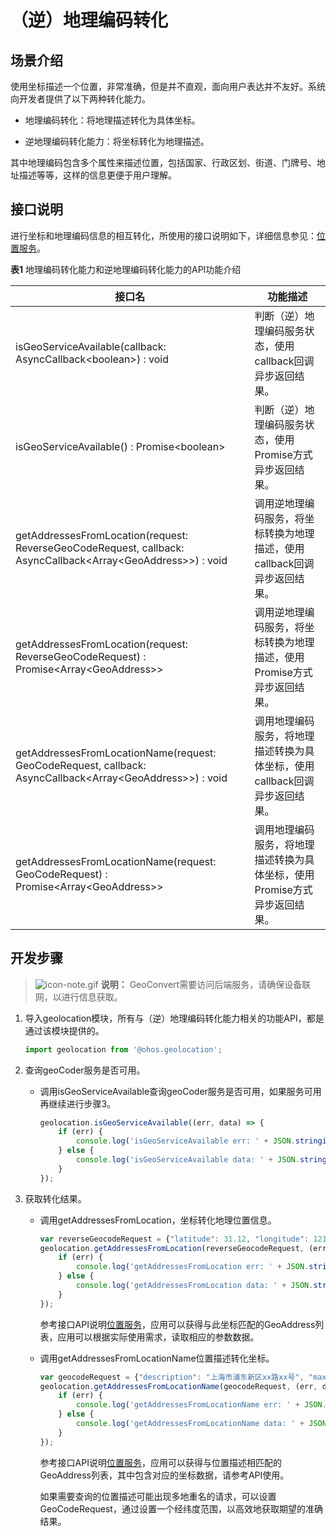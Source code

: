 # （逆）地理编码转化


## 场景介绍

使用坐标描述一个位置，非常准确，但是并不直观，面向用户表达并不友好。系统向开发者提供了以下两种转化能力。

- 地理编码转化：将地理描述转化为具体坐标。

- 逆地理编码转化能力：将坐标转化为地理描述。

其中地理编码包含多个属性来描述位置，包括国家、行政区划、街道、门牌号、地址描述等等，这样的信息更便于用户理解。


## 接口说明

进行坐标和地理编码信息的相互转化，所使用的接口说明如下，详细信息参见：[位置服务](../reference/apis/js-apis-geolocation.md)。

  **表1** 地理编码转化能力和逆地理编码转化能力的API功能介绍

| 接口名 | 功能描述 | 
| -------- | -------- |
| isGeoServiceAvailable(callback: AsyncCallback&lt;boolean&gt;) : void | 判断（逆）地理编码服务状态，使用callback回调异步返回结果。 | 
| isGeoServiceAvailable() : Promise&lt;boolean&gt; | 判断（逆）地理编码服务状态，使用Promise方式异步返回结果。 | 
| getAddressesFromLocation(request: ReverseGeoCodeRequest, callback: AsyncCallback&lt;Array&lt;GeoAddress&gt;&gt;) : void | 调用逆地理编码服务，将坐标转换为地理描述，使用callback回调异步返回结果。 | 
| getAddressesFromLocation(request: ReverseGeoCodeRequest) : Promise&lt;Array&lt;GeoAddress&gt;&gt; | 调用逆地理编码服务，将坐标转换为地理描述，使用Promise方式异步返回结果。 | 
| getAddressesFromLocationName(request: GeoCodeRequest, callback: AsyncCallback&lt;Array&lt;GeoAddress&gt;&gt;) : void | 调用地理编码服务，将地理描述转换为具体坐标，使用callback回调异步返回结果。 | 
| getAddressesFromLocationName(request: GeoCodeRequest) : Promise&lt;Array&lt;GeoAddress&gt;&gt; | 调用地理编码服务，将地理描述转换为具体坐标，使用Promise方式异步返回结果。 | 


## 开发步骤

> ![icon-note.gif](public_sys-resources/icon-note.gif) **说明：**
> GeoConvert需要访问后端服务，请确保设备联网，以进行信息获取。

1. 导入geolocation模块，所有与（逆）地理编码转化能力相关的功能API，都是通过该模块提供的。
     
   ```ts
   import geolocation from '@ohos.geolocation';
   ```

2. 查询geoCoder服务是否可用。
   - 调用isGeoServiceAvailable查询geoCoder服务是否可用，如果服务可用再继续进行步骤3。
        
      ```ts
      geolocation.isGeoServiceAvailable((err, data) => {
          if (err) {
              console.log('isGeoServiceAvailable err: ' + JSON.stringify(err));
          } else {
              console.log('isGeoServiceAvailable data: ' + JSON.stringify(data));
          }
      });
      ```

3. 获取转化结果。
   - 调用getAddressesFromLocation，坐标转化地理位置信息。
        
      ```ts
      var reverseGeocodeRequest = {"latitude": 31.12, "longitude": 121.11, "maxItems": 1};
      geolocation.getAddressesFromLocation(reverseGeocodeRequest, (err, data) => {
          if (err) {
              console.log('getAddressesFromLocation err: ' + JSON.stringify(err));
          } else {
              console.log('getAddressesFromLocation data: ' + JSON.stringify(data));
          }
      });
      ```

      参考接口API说明[位置服务](../reference/apis/js-apis-geolocation.md)，应用可以获得与此坐标匹配的GeoAddress列表，应用可以根据实际使用需求，读取相应的参数数据。
   - 调用getAddressesFromLocationName位置描述转化坐标。
        
      ```ts
      var geocodeRequest = {"description": "上海市浦东新区xx路xx号", "maxItems": 1};
      geolocation.getAddressesFromLocationName(geocodeRequest, (err, data) => {
          if (err) {
              console.log('getAddressesFromLocationName err: ' + JSON.stringify(err));
          } else {
              console.log('getAddressesFromLocationName data: ' + JSON.stringify(data));
          }
      });
      ```

      参考接口API说明[位置服务](../reference/apis/js-apis-geolocation.md)，应用可以获得与位置描述相匹配的GeoAddress列表，其中包含对应的坐标数据，请参考API使用。

      如果需要查询的位置描述可能出现多地重名的请求，可以设置GeoCodeRequest，通过设置一个经纬度范围，以高效地获取期望的准确结果。
